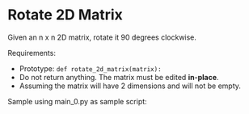 # Rotate 2D Matrix

Given an n x n 2D matrix, rotate it 90 degrees clockwise.

Requirements:

* Prototype: `def rotate_2d_matrix(matrix):`
* Do not return anything. The matrix must be edited **in-place**. 
* Assuming the matrix will have 2 dimensions and will not be empty.

Sample using main_0.py as sample script:

